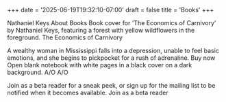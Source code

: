 +++
date = '2025-06-19T19:32:10-07:00'
draft = false
title = 'Books'
+++



Nathaniel Keys
About
Books
 Book cover for 'The Economics of Carnivory' by Nathaniel Keys, featuring a forest with yellow wildflowers in the foreground.
The Economics of Carnivory

A wealthy woman in Mississippi falls into a depression, unable to feel basic emotions, and she begins to pickpocket for a rush of adrenaline.
Buy now
Open blank notebook with white pages in a black cover on a dark background.
A/O
A/O

Join as a beta reader for a sneak peek, or sign up for the mailing list to be notified when it becomes available.
Join as a beta reader
